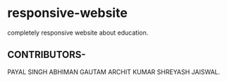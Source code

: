 # responsive-website
completely responsive website about education.
## CONTRIBUTORS-
PAYAL SINGH
ABHIMAN GAUTAM
ARCHIT KUMAR
SHREYASH JAISWAL.
